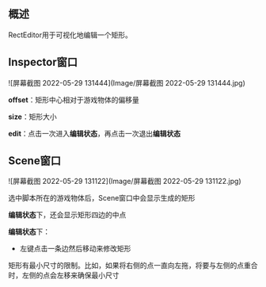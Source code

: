 ## 概述

RectEditor用于可视化地编辑一个矩形。

## Inspector窗口

![屏幕截图 2022-05-29 131444](Image/屏幕截图 2022-05-29 131444.jpg)

**offset**：矩形中心相对于游戏物体的偏移量

**size**：矩形大小

**edit**：点击一次进入**编辑状态**，再点击一次退出**编辑状态**

## Scene窗口

![屏幕截图 2022-05-29 131122](Image/屏幕截图 2022-05-29 131122.jpg)

选中脚本所在的游戏物体后，Scene窗口中会显示生成的矩形

**编辑状态**下，还会显示矩形四边的中点

**编辑状态**下：

- 左键点击一条边然后移动来修改矩形

矩形有最小尺寸的限制。比如，如果将右侧的点一直向左拖，将要与左侧的点重合时，左侧的点会左移来确保最小尺寸
